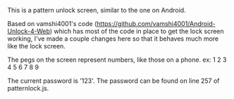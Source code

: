 This is a pattern unlock screen, similar to the one on Android.  

Based on vamshi4001's code (https://github.com/vamshi4001/Android-Unlock-4-Web) which has most of the code in place to get the lock screen working, I've made a couple changes here so that it behaves much more like the lock screen.

The pegs on the screen represent numbers, like those on a phone.  ex:
1 2 3
4 5 6
7 8 9

The current password is '123'.  The password can be found on line 257 of patternlock.js.